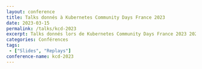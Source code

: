```yaml
---
layout: conference
title: Talks donnés à Kubernetes Community Days France 2023
date: 2023-03-15
permalink: /talks/kcd-2023
excerpt: Talks donnés lors de Kubernetes Community Days France 2023 2023
categories: Conférences
tags: 
 - ["Slides", "Replays"]
conference-name: kcd-2023
---
```

